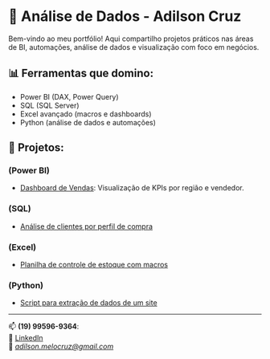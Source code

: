 # 💼 Análise de Dados - Adilson Cruz

Bem-vindo ao meu portfólio! Aqui compartilho projetos práticos nas áreas de BI, automações, análise de dados e visualização com foco em negócios.

## 📊 Ferramentas que domino:
- Power BI (DAX, Power Query)
- SQL (SQL Server)
- Excel avançado (macros e dashboards)
- Python (análise de dados e automações)

## 📁 Projetos:
### (Power BI)
- [Dashboard de Vendas](./PowerBI/dashboard-vendas): Visualização de KPIs por região e vendedor.

### (SQL)
- [Análise de clientes por perfil de compra](./SQL/analise-clientes.sql)

### (Excel)
- [Planilha de controle de estoque com macros](./Excel-Automacoes/controle_estoque_macro.xlsm)

### (Python)
- [Script para extração de dados de um site](./Python/extracao_dados_site.py)

---

📫 **(19) 99596-9364**:  
🔗 [LinkedIn](https://www.linkedin.com/in/adilson-cruz-ac)  
📧 *adilson.melocruz@gmail.com*
